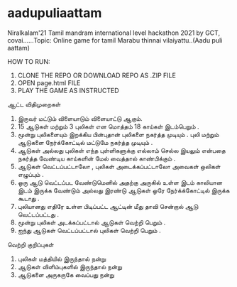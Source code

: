 # aadupuliaattam
Niralkalam'21 Tamil mandram international level hackathon 2021 by GCT, covai......Topic: Online game for tamil Marabu thinnai vilaiyattu..(Aadu puli aattam)

HOW TO RUN:
1. CLONE THE REPO OR DOWNLOAD REPO AS .ZIP FILE
2. OPEN page.html FILE
3. PLAY THE GAME AS INSTRUCTED


ஆட்ட விதிமுறைகள் 

1. இருவர் மட்டும் விளையாடும் விளையாட்டு ஆகும்.
2. 15 ஆடுகள்  மற்றும் 3 புலிகள் என மொத்தம் 18 காய்கள் இடம்பெறும் .
3. மூன்று புலிகளையும் இறக்கிய பின்புதான் புலிகளை நகர்த்த முடியும் .   புலி மற்றும் ஆடுகளை 
   நேர்க்கோட்டில் மட்டுமே நகர்த்த முடியும் .
4. ஆடுகள் அல்லது புலிகள்  எந்த புள்ளிகளுக்கு  எல்லாம்  செல்ல இயலும் என்பதை நகர்த்த வேண்டிய  காய்களின் மேல் வைத்தால் காண்பிக்கும் .
5. ஆடுகள் வெட்டப்பட்டாலோ , புலிகள் அடைக்கப்பட்டாலோ  அவைகள் ஒலிகள் எழுப்பும் .
6. ஒரு ஆடு வெட்டப்பட வேண்டுமெனில்  அதற்கு அருகில் உள்ள இடம் காலியான இடம் இருக்க வேண்டும் அல்லது  இரண்டு ஆடுகள் ஒரே நேர்க்க்கோட்டில்  இருக்க கூடாது . 
7. புலியானது  எதிரே உள்ள பிடிப்பட்ட ஆட்டின் மீது தாவி சென்றால் ஆடு வெட்டப்பட்டது .
8. மூன்று புலிகள்  அடக்கப்பட்டால்  ஆடுகள் வெற்றி பெறும் .
9. ஐந்து ஆடுகள் வெட்டப்பட்டால் புலிகள் வெற்றி பெறும் .

வெற்றி குறிப்புகள் 

 1. புலிகள் மத்தியில் இருந்தால் நன்று 
 2. ஆடுகள் விளிம்புகளில் இருந்தால் நன்று 
 3. ஆடுகளை அருகருகே வைப்பது  நன்று

